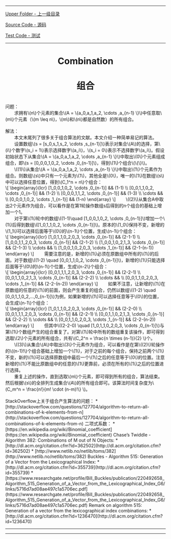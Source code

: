 <script type="text/javascript" async src="//cdn.bootcss.com/mathjax/2.7.0/MathJax.js?config=TeX-AMS-MML_HTMLorMML"></script>
<script type="text/javascript" async src="https://cdnjs.cloudflare.com/ajax/libs/mathjax/2.7.1/MathJax.js?config=TeX-MML-AM_CHTML"></script>


--------
[Upper Folder - 上一级目录](../)

[Source Code - 源码](https://github.com/zhaochenyou/Way-to-Algorithm/blob/master/src/CombinatorialMathematics/FullPermutation.hpp)

[Test Code - 测试](https://github.com/zhaochenyou/Way-to-Algorithm/blob/master/src/CombinatorialMathematics/FullPermutation.cpp)


--------

<div>
<h1 align="center">Combination</h1>
<h1 align="center">组合</h1>
<br>
问题： <br>
&emsp;&emsp;求拥有\(n\)个元素的集合\(A = \{a_0,a_1,a_2, \cdots ,a_{n-1} \}\)中任意取\(m\)个元素（\(m \leq n\)，\(m\)和\(n\)都是自然数）的所有组合。 <br>
<br>
解法： <br>
&emsp;&emsp;本文末尾列了很多关于组合算法的文献。本文介绍一种简单易记的算法。 <br>
&emsp;&emsp;设置数组\(s = [s_0,s_1,s_2, \cdots ,s_{n-1}]\)表示对集合\(A\)的选择，第\(i\)个数字\(s_i = 1\)表示选择数字\(a_i\)，\(s_i = 0\)表示不选择数字\(a_i\)。假设初始状态下从集合\(A = \{a_0,a_1,a_2, \cdots ,a_{n-1} \}\)中取出\(0\)个元素组成组合，即\(s = [0_0,0_1,0_2, \cdots ,0_{n-1}]\)，得到\(1\)个组合\(\{\}\)。<br>
&emsp;&emsp;\((1)\)从集合\(A = \{a_0,a_1,a_2, \cdots ,a_{n-1} \}\)中取出\(1\)个元素作为组合。则数组\(s\)中只有一个元素为\(1\)，其他全是\(0\)，唯一的\(1\)在数组\(s\)中可以选择任意位置，得到\(C_1^n = n\)个组合： <br>
\[
\begin{array}{lcr}
[1_0,0_1,0_2, \cdots ,0_{n-1}] && (1-1) \\
[0_0,1_1,0_2, \cdots ,0_{n-1}] && (1-2) \\
[0_0,0_1,1_2, \cdots ,0_{n-1}] && (1-3) \\
\cdots && \\
[0_0,0_1,0_2, \cdots ,1_{n-1}] && (1-n)
\end{array}
\]
&emsp;&emsp;\((2)\)从集合A中取出2个元素作为组合，可以看作是在第1轮操作数组s后得到的n个组合的基础上增加一个1。 <br>
&emsp;&emsp;对于第\(1\)轮中的数组\((1-1)\quad [1_0,0_1,0_2, \cdots ,0_{n-1}]\)增加一个\(1\)后得到数组\([1_0,1_1,0_2, \cdots ,0_{n-1}]\)。原本的\(1_0\)保持不变，新增的\(1_1\)可以选择后面等于\(0\)的\(n-1\)个位置，生成\(n-1\)个组合： <br>
\[
\begin{array}{lcr}
[1_0,1_1,0_2,0_3, \cdots ,0_{n-1}] && (2-1-1) \\
[1_0,0_1,1_2,0_3, \cdots ,0_{n-1}] && (2-1-2) \\
[1_0,0_1,0_2,1_3, \cdots ,0_{n-1}] && (2-1-3) \\
\cdots && \\
[1_0,0_1,0_2,0_3, \cdots ,1_{n-1}] && (2-1-(n-1))
\end{array}
\]
&emsp;&emsp;需要注意的是，新增的\(1\)必须在原数组中所有的\(1\)的后面。对于数组\((1-2) \quad [0_0,1_1,0_2, \cdots ,0_{n-1}]\)，新增的\(1\)只能选择后面等于\(0\)的\(n-1\)个位置，生成\(n-2\)个组合： <br>
\[
\begin{array}{lcr}
[0_0,1_1,1_2,0_3, \cdots ,0_{n-1}] && (2-2-1) \\
[0_0,1_1,0_2,1_3, \cdots ,0_{n-1}] && (2-2-2) \\
\cdots && \\
[0_0,1_1,0_2,0_3, \cdots ,1_{n-1}] && (2-2-(n-2))
\end{array}
\]
&emsp;&emsp;如果不注意，让新增的\(1\)在原数组的任意的\(1\)的前面，则会产生重复的组合，仍然以数组\((1-2) \quad [0_0,1_1,0_2,…,0_{n-1}]\)为例，如果新增的\(1\)可以选择任意等于\(0\)的位置，会生成\(n-1\)个组合： <br>
\[
\begin{array}{lcr}
[1_0,1_1,0_2,0_3, \cdots ,0_{n-1}] && (2-2-0) \\
[0_0,1_1,1_2,0_3, \cdots ,0_{n-1}] && (2-2-1) \\
[0_0,1_1,0_2,1_3, \cdots ,0_{n-1}] && (2-2-2) \\
\cdots && \\
[0_0,1_1,0_2,0_3, \cdots ,1_{n-1}] && (2-2-(n-2))
\end{array}
\]
&emsp;&emsp;但其中\((2-2-0) \quad [1_0,1_1,0_2,0_3, \cdots ,0_{n-1}]\)与第\(1\)个数组产生的组合重复了。对第\(1\)轮中所有的数组重复该操作，即可得到选取\(2\)个元素的所有组合，共有\(C_2^n = \frac{n \times (n-1)}{2} \)个。 <br>
&emsp;&emsp;\((3)\)从集合\(A\)中取出\(3\)个元素作为组合，可以看作是在第\((2)\)轮操作的\((n-1)!\)个组合基础上增加一个\(1\)，对于之前的每个组合，保持之前两个\(1\)不变，新的\(1\)可以选择原数组中最后一个\(1\)之后的任意等于\(0\)的位置。注意新增的\(1\)不能比原数组中的任意的\(1\)更靠前，必须在所有的\(1\)之后的位置进行选择。 <br>
&emsp;&emsp;重复上述的操作，直到选取\(m\)个元素，即可得到所有的组合，算法结束。然后根据\(s\)的全排列生成集合\(A\)的所有组合即可。该算法时间复杂度为\(C_m^n = \frac{n!}{m! \cdot (n-m)!\} \)。 <br>
</div>
<br>
StackOverflow上关于组合产生算法的问题：
* [http://stackoverflow.com/questions/127704/algorithm-to-return-all-combinations-of-k-elements-from-n](http://stackoverflow.com/questions/127704/algorithm-to-return-all-combinations-of-k-elements-from-n)
二项式系数：
* [https://en.wikipedia.org/wiki/Binomial_coefficient](https://en.wikipedia.org/wiki/Binomial_coefficient)
Chase’s Twiddle - Algorithm 382: Combinations of M out of N Objects:
* [http://dl.acm.org/citation.cfm?id=362502](http://dl.acm.org/citation.cfm?id=362502)
* [http://www.netlib.no/netlib/toms/382](http://www.netlib.no/netlib/toms/382)
Buckles - Algorithm 515: Generation of a Vector from the Lexicographical Index:
* [http://dl.acm.org/citation.cfm?id=355739](http://dl.acm.org/citation.cfm?id=355739)
* [https://www.researchgate.net/profile/Bill_Buckles/publication/220492658_Algorithm_515_Generation_of_a_Vector_from_the_Lexicographical_Index_G6/links/5716d7ad08ae497c1a5706ec.pdf](https://www.researchgate.net/profile/Bill_Buckles/publication/220492658_Algorithm_515_Generation_of_a_Vector_from_the_Lexicographical_Index_G6/links/5716d7ad08ae497c1a5706ec.pdf)
Remark on algorithm 515: Generation of a vector from the lexicographical index combinations:
* [http://dl.acm.org/citation.cfm?id=1236470](http://dl.acm.org/citation.cfm?id=1236470)


--------
--------
